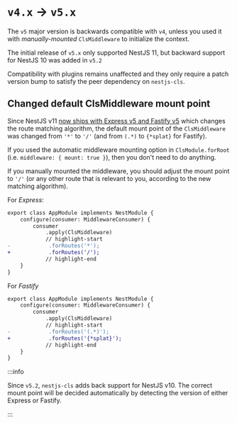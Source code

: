 # `v4.x` → `v5.x`

The `v5` major version is backwards compatible with `v4`, unless you used it with _manually-mounted_ `ClsMiddleware` to initialize the context.

The initial release of `v5.x` only supported NestJS 11, but backward support for NestJS 10 was added in `v5.2`

Compatibility with plugins remains unaffected and they only require a patch version bump to satisfy the peer dependency on `nestjs-cls`.

## Changed default ClsMiddleware mount point

Since NestJS v11 [now ships with Express v5 and Fastify v5](https://docs.nestjs.com/migration-guide) which changes the route matching algorithm, the default mount point of the `ClsMiddleware` was changed from `'*'` to `'/'` (and from `(.*)` to `{*splat}` for Fastify).

If you used the automatic middleware mounting option in `ClsModule.forRoot` (i.e. `middleware: { mount: true }`), then you don't need to do anything.

If you manually mounted the middleware, you should adjust the mount point to `'/'` (or any other route that is relevant to you, according to the new matching algorithm).

For _Express_:

```diff
export class AppModule implements NestModule {
    configure(consumer: MiddlewareConsumer) {
        consumer
            .apply(ClsMiddleware)
            // highlight-start
-            .forRoutes('*');
+            .forRoutes('/');
            // highlight-end
    }
}
```

For _Fastify_

```diff
export class AppModule implements NestModule {
    configure(consumer: MiddlewareConsumer) {
        consumer
            .apply(ClsMiddleware)
            // highlight-start
-            .forRoutes('(.*)');
+            .forRoutes('{*splat}');
            // highlight-end
    }
}
```

:::info

Since `v5.2`, `nestjs-cls` adds back support for NestJS v10. The correct mount point will be decided automatically by detecting the version of either Express or Fastify.

:::
